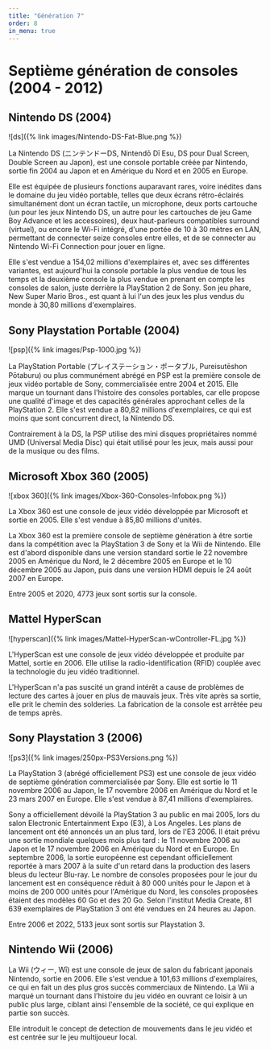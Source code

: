 ```yaml
---
title: "Génération 7"
order: 8
in_menu: true
---
```

# Septième génération de consoles (2004 - 2012)

## Nintendo DS (2004)

![ds]({% link images/Nintendo-DS-Fat-Blue.png %})

La Nintendo DS (ニンテンドーDS, Nintendō Dī Esu, DS pour Dual Screen, Double Screen au Japon), est une console portable créée par Nintendo, sortie fin 2004 au Japon et en Amérique du Nord et en 2005 en Europe.

Elle est équipée de plusieurs fonctions auparavant rares, voire inédites dans le domaine du jeu vidéo portable, telles que deux écrans rétro-éclairés simultanément dont un écran tactile, un microphone, deux ports cartouche (un pour les jeux Nintendo DS, un autre pour les cartouches de jeu Game Boy Advance et les accessoires), deux haut-parleurs compatibles surround (virtuel), ou encore le Wi-Fi intégré, d'une portée de 10 à 30 mètres en LAN, permettant de connecter seize consoles entre elles, et de se connecter au Nintendo Wi-Fi Connection pour jouer en ligne.

Elle s'est vendue a 154,02 millions d'exemplaires et, avec ses différentes variantes, est aujourd'hui la console portable la plus vendue de tous les temps et la deuxième console la plus vendue en prenant en compte les consoles de salon, juste derrière la PlayStation 2 de Sony. Son jeu phare, New Super Mario Bros., est quant à lui l'un des jeux les plus vendus du monde à 30,80 millions d'exemplaires.

## Sony Playstation Portable (2004)

![psp]({% link images/Psp-1000.jpg %})

La PlayStation Portable (プレイステーション・ポータブル, Pureisutēshon Pōtaburu) ou plus communément abrégé en PSP est la première console de jeux vidéo portable de Sony, commercialisée entre 2004 et 2015. Elle marque un tournant dans l'histoire des consoles portables, car elle propose une qualité d'image et des capacités générales approchant celles de la PlayStation 2. Elle s'est vendue a 80,82 millions d'exemplaires, ce qui est moins que sont concurrent direct, la Nintendo DS.

Contrairement à la DS, la PSP utilise des mini disques propriétaires nommé UMD (Universal Media Disc) qui était utilisé pour les jeux, mais aussi pour de la musique ou des films.

## Microsoft Xbox 360 (2005)

![xbox 360]({% link images/Xbox-360-Consoles-Infobox.png %})

La Xbox 360 est une console de jeux vidéo développée par Microsoft et sortie en 2005. Elle s'est vendue à 85,80 millions d'unités.

La Xbox 360 est la première console de septième génération à être sortie dans la compétition avec la PlayStation 3 de Sony et la Wii de Nintendo. Elle est d'abord disponible dans une version standard sortie le 22 novembre 2005 en Amérique du Nord, le 2 décembre 2005 en Europe et le 10 décembre 2005 au Japon, puis dans une version HDMI depuis le 24 août 2007 en Europe.

Entre 2005 et 2020, 4773 jeux sont sortis sur la console.

## Mattel HyperScan

![hyperscan]({% link images/Mattel-HyperScan-wController-FL.jpg %})

L'HyperScan est une console de jeux vidéo développée et produite par Mattel, sortie en 2006. Elle utilise la radio-identification (RFID) couplée avec la technologie du jeu vidéo traditionnel.

L'HyperScan n'a pas suscité un grand intérêt a cause de problèmes de lecture des cartes à jouer en plus de mauvais jeux. Très vite après sa sortie, elle prit le chemin des solderies. La fabrication de la console est arrêtée peu de temps après.

## Sony Playstation 3 (2006)

![ps3]({% link images/250px-PS3Versions.png %})

La PlayStation 3 (abrégé officiellement PS3) est une console de jeux vidéo de septième génération commercialisée par Sony. Elle est sortie le 11 novembre 2006 au Japon, le 17 novembre 2006 en Amérique du Nord et le 23 mars 2007 en Europe. Elle s'est vendue à 87,41 millions d'exemplaires.

Sony a officiellement dévoilé la PlayStation 3 au public en mai 2005, lors du salon Electronic Entertainment Expo (E3), à Los Angeles. Les plans de lancement ont été annoncés un an plus tard, lors de l'E3 2006. Il était prévu une sortie mondiale quelques mois plus tard : le 11 novembre 2006 au Japon et le 17 novembre 2006 en Amérique du Nord et en Europe. En septembre 2006, la sortie européenne est cependant officiellement reportée à mars 2007 à la suite d'un retard dans la production des lasers bleus du lecteur Blu-ray. Le nombre de consoles proposées pour le jour du lancement est en conséquence réduit à 80 000 unités pour le Japon et à moins de 200 000 unités pour l'Amérique du Nord, les consoles proposées étaient des modèles 60 Go et des 20 Go. Selon l'institut Media Create, 81 639 exemplaires de PlayStation 3 ont été vendues en 24 heures au Japon.

Entre 2006 et 2022, 5133 jeux sont sortis sur Playstation 3.

## Nintendo Wii (2006)

La Wii (ウィー, Wī) est une console de jeux de salon du fabricant japonais Nintendo, sortie en 2006. Elle s'est vendue à 101,63 millions d'exemplaires, ce qui en fait un des plus gros succès commerciaux de Nintendo. La Wii a marqué un tournant dans l'histoire du jeu vidéo en ouvrant ce loisir à un public plus large, ciblant ainsi l'ensemble de la société, ce qui explique en partie son succès.

Elle introduit le concept de detection de mouvements dans le jeu vidéo et est centrée sur le jeu multijoueur local. 